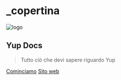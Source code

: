 <!-- # \_coverpage -->
# \_copertina

![logo](../.gitbook/assets/icon.png)

<!-- Yup Docs -->
## Yup Docs

<!-- All you need to know about Yup -->
> Tutto ciò che devi sapere riguardo Yup

<!-- [Get Started](../) [Website](https://yup.io) -->
[Cominciamo](../) [Sito web](https://yup.io)